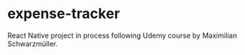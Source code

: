 # expense-tracker
React Native project in process following Udemy course by Maximilian Schwarzmüller.
